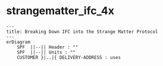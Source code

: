 # strangematter_ifc_4x
```mermaid
---
title: Breaking Down IFC into the Strange Matter Protocol
---
erDiagram
    SPF  ||--|| Header : ""
    SPF  ||--|| Units : ""
    CUSTOMER }|..|{ DELIVERY-ADDRESS : uses
```
